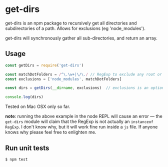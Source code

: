 # get-dirs

get-dirs is an npm package to recursively get all directories and subdirectories of a path. Allows for exclusions (eg 'node_modules').

get-dirs will synchronously gather all sub-directories, and return an array.

## Usage
```javascript
const getDirs = require('get-dirs')

const matchDotFolders = /^\.\w+|\/\./ // RegExp to exclude any root or nested .dotFolders/
const exclusions = ['node_modules', matchDotFolders]

const dirs = getDirs(__dirname, exclusions)  // exclusions is an optional arg

console.log(dirs)
```

Tested on Mac OSX only so far.

**note**: running the above example in the node REPL will cause an error — the `get-dirs`
module will claim that the RegExp is not actually an `instanceof RegExp`. I don't know why,
but it will work fine run inside a `js` file. If anyone knows why please feel free to enlighten me.

## Run unit tests
```bash
$ npm test
```
